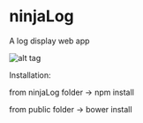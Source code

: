 # ninjaLog
A log display web app 

![alt tag](http://s3.postimg.org/rrv0iipbn/Capture.png)

Installation:


from ninjaLog folder -> npm install


from public folder -> bower install
